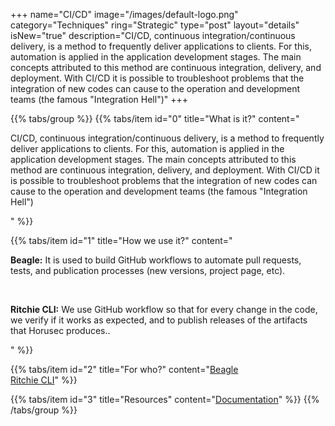 +++
name="CI/CD"
image="/images/default-logo.png"
category="Techniques"
ring="Strategic"
type="post"
layout="details"
isNew="true"
description="CI/CD, continuous integration/continuous delivery, is a method to frequently deliver applications to clients. For this, automation is applied in the application development stages. The main concepts attributed to this method are continuous integration, delivery, and deployment. With CI/CD it is possible to troubleshoot problems that the integration of new codes can cause to the operation and development teams (the famous \"Integration Hell\")"
+++

{{% tabs/group %}}
  {{% tabs/item id="0" title="What is it?" content="<p>CI/CD, continuous integration/continuous delivery, is a method to frequently deliver applications to clients. For this, automation is applied in the application development stages. The main concepts attributed to this method are continuous integration, delivery, and deployment. With CI/CD it is possible to troubleshoot problems that the integration of new codes can cause to the operation and development teams (the famous \"Integration Hell\")</p>" %}}
  
  {{% tabs/item id="1" title="How we use it?" content="<p><strong>Beagle:</strong> It is used to build GitHub workflows to automate pull requests, tests, and publication processes (new versions, project page, etc).</p><br /><p><strong>Ritchie CLI:</strong> We use GitHub workflow so that for every change in the code, we verify if it works as expected, and to publish releases of the artifacts that Horusec produces..</p>" %}}
  
  {{% tabs/item id="2" title="For who?" content="<a href='https://usebeagle.io/' target='_blank'>Beagle</a><br /><a href='https://ritchiecli.io/' target='_blank'>Ritchie CLI</a>" %}}

  {{% tabs/item id="3" title="Resources" content="<a href='https://www.redhat.com/pt-br/topics/devops/what-is-ci-cd' target='_blank'>Documentation</a>" %}}
{{% /tabs/group %}}